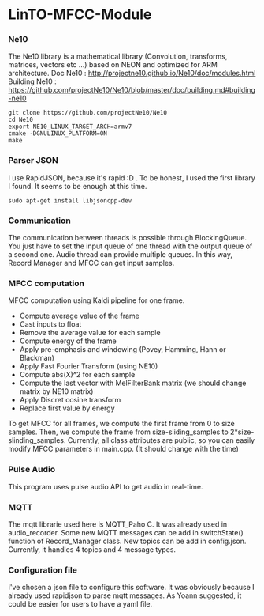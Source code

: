 # LinTO-MFCC-Module

### Ne10
The Ne10 library is a mathematical library (Convolution, transforms, matrices, vectors etc ...) based on NEON and optimized for ARM architecture.
Doc Ne10 : <http://projectne10.github.io/Ne10/doc/modules.html>
Building Ne10 : <https://github.com/projectNe10/Ne10/blob/master/doc/building.md#building-ne10>

```
git clone https://github.com/projectNe10/Ne10
cd Ne10
export NE10_LINUX_TARGET_ARCH=armv7
cmake -DGNULINUX_PLATFORM=ON
make
```

### Parser JSON
I use RapidJSON, because it's rapid :D . To be honest, I used the first library I found. It seems to be enough at this time.
```
sudo apt-get install libjsoncpp-dev
```

### Communication
The communication between threads is possible through BlockingQueue. You just have to set the input queue of one thread with the output queue of a second one.
Audio thread can provide multiple queues. In this way, Record Manager and MFCC can get input samples.

### MFCC computation
MFCC computation using Kaldi pipeline for one frame.
* Compute average value of the frame
* Cast inputs to float
* Remove the average value for each sample
* Compute energy of the frame
* Apply pre-emphasis and windowing (Povey, Hamming, Hann or Blackman)
* Apply Fast Fourier Transform (using NE10)
* Compute abs(X)^2 for each sample
* Compute the last vector with MelFilterBank matrix (we should change matrix by NE10 matrix)
* Apply Discret cosine transform
* Replace first value by energy

To get MFCC for all frames, we compute the first frame from 0 to size samples. Then, we compute the frame from size-sliding_samples to 2*size-slinding_samples.
Currently, all class attributes are public, so you can easily modify MFCC parameters in main.cpp. (It should change with the time)

### Pulse Audio
This program uses pulse audio API to get audio in real-time. 

### MQTT
The mqtt librarie used here is MQTT_Paho C. It was already used in audio_recorder. Some new MQTT messages can be add in switchState() function of Record_Manager class. New topics can be add in config.json. Currently, it handles 4 topics and 4 message types.

### Configuration file
I've chosen a json file to configure this software. It was obviously because I already used rapidjson to parse mqtt messages. As Yoann suggested, it could be easier for users to have a yaml file.